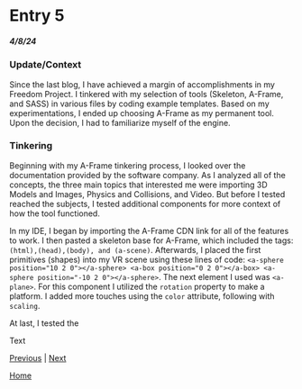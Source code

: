 # Entry 5
##### 4/8/24

### Update/Context
Since the last blog, I have achieved a margin of accomplishments in my Freedom Project. I tinkered with my selection of tools (Skeleton, A-Frame, and SASS) in various files by coding example templates. Based on my experimentations, I ended up choosing A-Frame as my permanent tool. Upon the decision, I had to familiarize myself of the engine.

### Tinkering
Beginning with my A-Frame tinkering process, I looked over the documentation provided by the software company. As I analyzed all of the concepts, the three main topics that interested me were importing 3D Models and Images, Physics and Collisions, and Video. But before I tested reached the subjects, I tested additional components for more context of how the tool functioned.

In my IDE, I began by importing the A-Frame CDN link for all of the features to work. I then pasted a skeleton base for A-Frame, which included the tags: `(html),(head),(body), and (a-scene)`. Afterwards, I placed the first primitives (shapes) into my VR scene using these lines of code: `<a-sphere position="10 2 0"></a-sphere> <a-box position="0 2 0"></a-box> <a-sphere
 position="-10 2 0"></a-sphere>`. The next element I used was `<a-plane>`. For this component I utilized the `rotation` property to make a platform. I added more touches using the `color` attribute, following with `scaling`.


 At last, I tested the


Text

[Previous](entry04.md) | [Next](entry06.md)

[Home](../README.md)

